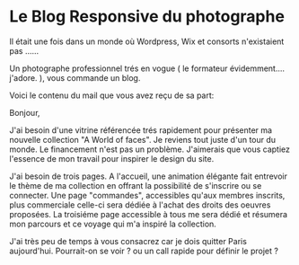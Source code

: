 # Le Blog Responsive du photographe

Il était une fois dans un monde où Wordpress, Wix et consorts n'existaient pas ......

Un photographe professionnel trés en vogue (  le formateur évidemment.... j'adore. ), vous commande un blog.

Voici le contenu du mail que vous avez reçu de sa part:


Bonjour,

J'ai besoin d'une vitrine référencée trés rapidement pour présenter ma nouvelle collection "A World of faces". Je reviens tout juste d'un tour du monde. Le financement n'est pas un problème. J'aimerais que vous captiez l'essence de mon travail pour inspirer le design du site.

J'ai besoin de trois pages. A l'accueil, une animation élégante fait entrevoir le thème de ma collection en offrant la possibilité de s'inscrire ou se connecter. Une page "commandes",  accessibles qu'aux membres inscrits, plus commerciale celle-ci sera dédiée à l'achat des droits des oeuvres proposées. La troisiéme page accessible à tous me sera dédié et résumera mon parcours et ce voyage qui m'a inspiré la collection.

J'ai très peu de temps à vous consacrez car je dois quitter Paris aujourd'hui. Pourrait-on se voir ? ou un call rapide pour définir le projet ?